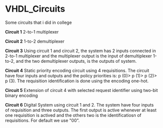 # VHDL_Circuits
Some circuits that i did in college


**Circuit 1**
2-to-1 multiplexer

**Circuit 2**
1-to-2 demultiplexer

**Circuit 3**
Using circuit 1 and circuit 2, the system has 2 inputs connected in 2-to-1 multiplexer and the multiplexer output is the input of demultiplexer 1-to-2, and the two demultiplexer outputs, is the outputs of system. 

**Circuit 4**
Static priority encoding circuit using 4 requisitions. The circuit have four inputs and outputs and the policy priorities is: p (0)> p (1)> p (2)> p (3). The requisition identification is done using the encoding one-hot.

**Circuit 5**
Extension of circuit 4 with selected request identifier using two-bit binary encoding

**Circuit 6**
Digital System using circuit 1 and 2. The system have four inputs of requisition and three outputs. The first output is active whenever at least one requisition is actived and the others two is the identificatiosn of requisitions. For default we use "00".
 
